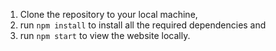 
1. Clone the repository to your local machine, 
2. run `npm install` to install all the required dependencies and
3. run `npm start` to view the website locally.
